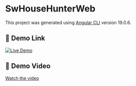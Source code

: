 # SwHouseHunterWeb

This project was generated using [Angular CLI](https://github.com/angular/angular-cli) version 19.0.6.

## 🚀 Demo Link

[![Live Demo](https://img.shields.io/badge/Demo-Live-blue?logo=vercel)](https://ericstar20.github.io/swHouseHunterWeb/)

## 🎥 Demo Video

[Watch the video](https://www.youtube.com/watch?v=5l6gf8MtDX4)
